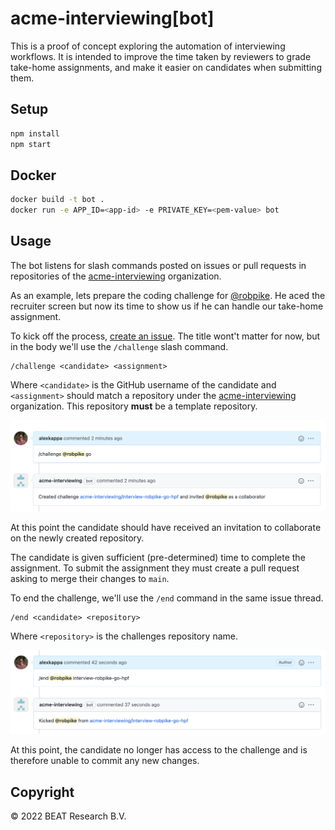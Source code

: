 # acme-interviewing[bot]

This is a proof of concept exploring the automation of interviewing workflows.
It is intended to improve the time taken by reviewers to grade take-home
assignments, and make it easier on candidates when submitting them.

## Setup

```sh
npm install
npm start
```

## Docker

```sh
docker build -t bot .
docker run -e APP_ID=<app-id> -e PRIVATE_KEY=<pem-value> bot
```

## Usage

The bot listens for slash commands posted on issues or pull requests in
repositories of the [acme-interviewing](https://github.com/acme-interviewing)
organization.

As an example, lets prepare the coding challenge for
[@robpike](https://github.com/robpike). He aced the recruiter screen but now its
time to show us if he can handle our take-home assignment.

To kick off the process, [create an
issue](https://github.com/acme-interviewing/interview/issues/new). The title
wont't matter for now, but in the body we'll use the `/challenge` slash command.

```
/challenge <candidate> <assignment>
```

Where `<candidate>` is the GitHub username of the candidate and `<assignment>`
should match a repository under the
[acme-interviewing](https://github.com/acme-interviewing) organization. This
repository **must** be a template repository.

![challenge](img/challenge.png)

At this point the candidate should have received an invitation to collaborate on
the newly created repository.

The candidate is given sufficient (pre-determined) time to complete the
assignment. To submit the assignment they must create a pull request asking to
merge their changes to `main`.

To end the challenge, we'll use the `/end` command in the same issue thread.

```
/end <candidate> <repository>
```

Where `<repository>` is the challenges repository name.

![challenge-end](img/challenge-end.png)

At this point, the candidate no longer has access to the challenge and is
therefore unable to commit any new changes.

## Copyright

© 2022 BEAT Research B.V.
